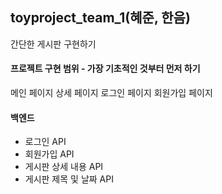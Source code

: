 ## toyproject_team_1(혜준, 한음)

간단한 게시판 구현하기

#### 프로젝트 구현 범위 - 가장 기초적인 것부터 먼저 하기

메인 페이지
상세 페이지
로그인 페이지 
회원가입 페이지

#### 백엔드
- 로그인 API
- 회원가입 API
- 게시판 상세 내용 API
- 게시판 제목 및 날짜 API
